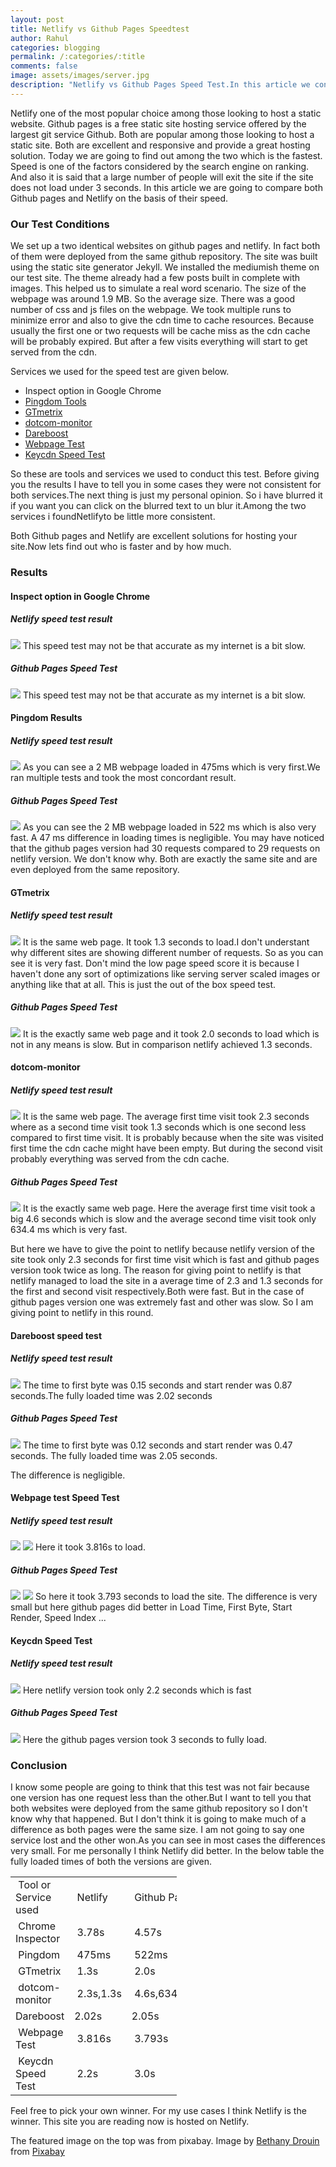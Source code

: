 ```yaml
---
layout: post
title: Netlify vs Github Pages Speedtest
author: Rahul
categories: blogging
permalink: /:categories/:title
comments: false
image: assets/images/server.jpg
description: "Netlify vs Github Pages Speed Test.In this article we conduct multiple speed tests on two versions of same website one hosted on github pages and the other hosted on Netlify and attempt to find out which one is the fastest"
---
```

Netlify one of the most popular choice among those looking to host a static website. Github pages is a free static site hosting service offered by the largest git service Github. Both are popular among those looking to host a static site. Both are excellent and responsive and provide a great hosting solution. Today we are going to find out among the two which is the fastest. Speed is one of the factors considered by the search engine on ranking. And also it is said that a large number of people will exit the site if the site does not load under 3 seconds. In this article we are going to compare both Github pages and Netlify on the basis of their speed.

<h3>Our Test Conditions</h3>

We set up a two identical websites on github pages and netlify. In fact both of them were deployed from the same github repository. The site was built using the static site generator Jekyll. We installed the mediumish theme on our test site. The theme already had a few posts built in complete with images. This helped us to simulate a real word scenario. The size of the webpage was around 1.9 MB. So the average size. There was a good number of css and js files on the webpage. We took multiple runs to minimize error and also to give the cdn time to cache resources. Because usually the first one or two requests will be cache miss as the cdn cache will be probably expired. But after a few visits everything will start to get served from the cdn.

Services we used for the speed test are given below. 

<ul>
  <li> Inspect option in Google Chrome</li>
  <li> <a href="https://tools.pingdom.com">Pingdom Tools</a> </li>
  <li> <a href="https://gtmetrix.com">GTmetrix</a></li>
  <li> <a href="https://www.dotcom-monitor.com">dotcom-monitor</a>  </li>
  <li> <a href="https://www.dareboost.com/en/tool/website-speed-test">Dareboost</a></li>
  <li> <a href="https://www.webpagetest.org/">Webpage Test</a></li>
  <li> <a href="https://tools.keycdn.com/speed">Keycdn Speed Test</a></li>
</ul>

So these are tools and services we used to conduct this test. Before giving you the results I have to tell you in some cases they were not consistent for both services.The next thing is just my personal opinion. So i have blurred it if you want you can click on the blurred text to un blur it.Among the two services i found<span class="spoiler">Netlify</span>to be little more consistent.

Both Github pages and Netlify are excellent solutions for hosting your site.Now lets find out who is faster and by how much.
<h3> Results </h3>
<h4> Inspect option in Google Chrome </h4>

<h5>Netlify speed test result</h5>
<img src='{{site.baseurl}}/assets/images/netlify-version.jpg'>
This speed test may not be that accurate as my internet is a bit slow.

<h5>Github Pages Speed Test</h5>
<img src='{{site.baseurl}}/assets/images/chrome-inspector.jpg'>
This speed test may not be that accurate as my internet is a bit slow.

<h4>Pingdom Results</h4>

<h5>Netlify speed test result</h5>
<img src='{{site.baseurl}}/assets/images/pingdom-netlify.jpg'>
As you can see a 2 MB webpage loaded in 475ms which is very first.We ran multiple tests and took the most concordant result.

<h5>Github Pages Speed Test</h5>
<img src='{{site.baseurl}}/assets/images/pingdom-github.jpg'>
As you can see the 2 MB webpage loaded in 522 ms which is also very fast. A 47 ms difference in loading times is negligible. You may have noticed that the github pages version had 30 requests compared to 29 requests on netlify version. We don't know why. Both are exactly the same site and are even deployed from the same repository.

<h4>GTmetrix </h4>

<h5>Netlify speed test result</h5>
<img src='{{site.baseurl}}/assets/images/gtmetrix-netlify.jpg'>
It is the same web page. It took 1.3 seconds to load.I don't understant why different sites are showing different number of requests. So as you can see it is very fast. Don't mind the low page speed score it is because I haven't done any sort of optimizations like serving server scaled images or anything like that at all. This is just the out of the box speed test.

<h5>Github Pages Speed Test</h5>
<img src='{{site.baseurl}}/assets/images/gtmetrix-github.jpg'>
It is the exactly same web page and it took 2.0 seconds to load which is not in any means is slow. But in comparison netlify achieved 1.3 seconds. 

<h4>dotcom-monitor </h4>

<h5>Netlify speed test result</h5>
<img src='{{site.baseurl}}/assets/images/dotcom-netlify.jpg'>
It is the same web page. The average first time visit took 2.3 seconds where as a second time visit took 1.3 seconds which is one second less compared to first time visit. It is probably because when the site was visited first time the cdn cache might have been empty. But during the second visit probably everything was served from the cdn cache.

<h5>Github Pages Speed Test</h5>
<img src='{{site.baseurl}}/assets/images/dotcom-githubpages.jpg'>
It is the exactly same web page. Here the average first time visit took a big 4.6 seconds which is slow and the average second time visit took only 634.4 ms which is very fast.

But here we have to give the point to netlify because netlify version of the site took only 2.3 seconds for first time visit which is fast and github pages version took twice as long. The reason for giving point to netlify is that netlify managed to load the site in a average time of 2.3 and 1.3 seconds for the first and second visit respectively.Both were fast. But in the case of github pages version one was extremely fast and other was slow. So I am giving point to netlify in this round.

<h4> Dareboost speed test </h4>

<h5>Netlify speed test result</h5>
<img src='{{site.baseurl}}/assets/images/dareboost-netlify.jpg'>
The time to first byte was 0.15 seconds and start render was 0.87 seconds.The fully loaded time was 2.02 seconds

<h5>Github Pages Speed Test</h5>
<img src='{{site.baseurl}}/assets/images/dareboostspeedtest-github.jpg'>
The time to first byte was 0.12 seconds and start render was 0.47 seconds. The fully loaded time was 2.05 seconds.

The difference is negligible.

<h4>Webpage test Speed Test</h4>

<h5>Netlify speed test result</h5>
<img src='{{site.baseurl}}/assets/images/webpagetest-netlify.jpg'>
<img src='{{site.baseurl}}/assets/images/webpagetest-netlify2.jpg'>
Here it took 3.816s to load. 

<h5>Github Pages Speed Test</h5>
<img src='{{site.baseurl}}/assets/images/github-webpagetest.jpg'>
<img src='{{site.baseurl}}/assets/images/webpagetest-github2.jpg'>
So here it took 3.793 seconds to load the site.
The difference is very small but here github pages did better in Load Time, First Byte, Start Render, Speed Index ... 

<h4> Keycdn Speed Test </h4>

<h5>Netlify speed test result</h5>
<img src='{{site.baseurl}}/assets/images/keycdn-netlify.jpg'>
Here netlify version took only 2.2 seconds which is fast

<h5>Github Pages Speed Test</h5>
<img src='{{site.baseurl}}/assets/images/keycdn-githubpages.jpg'>
Here the github pages version took 3 seconds to fully load.

<h3>Conclusion</h3>

I know some people are going to think that this test was not fair because one version has one request less than the other.But I want to tell you that both websites were deployed from the same github repository so I don't know why that happened. But I don't think it is going to make much of a difference as both pages were the same size. I am not going to say one service lost and the other won.As you can see in most cases the differences very small. For me personally I think Netlify did better.
In the below table the fully loaded times of both the versions are given.

<table style="width: 266px;">
<tbody>
<tr style="height: 23px;">
<td style="width: 136px; height: 23px;">&nbsp;Tool or Service used</td>
<td style="width: 54px; height: 23px;">&nbsp;Netlify</td>
<td style="width: 75px; height: 23px;">&nbsp;Github Pages</td>
</tr>
<tr style="height: 23px;">
<td style="width: 136px; height: 23px;">&nbsp;Chrome Inspector</td>
<td style="width: 54px; height: 23px;">&nbsp;3.78s</td>
<td style="width: 75px; height: 23px;">&nbsp;4.57s</td>
</tr>
<tr style="height: 23px;">
<td style="width: 136px; height: 23px;">&nbsp;Pingdom</td>
<td style="width: 54px; height: 23px;">&nbsp;475ms</td>
<td style="width: 75px; height: 23px;">&nbsp;522ms</td>
</tr>
<tr style="height: 23px;">
<td style="width: 136px; height: 23px;">&nbsp;GTmetrix</td>
<td style="width: 54px; height: 23px;">&nbsp;1.3s</td>
<td style="width: 75px; height: 23px;">&nbsp;2.0s</td>
</tr>
<tr style="height: 23px;">
<td style="width: 136px; height: 23px;">&nbsp;dotcom-monitor</td>
<td style="width: 54px; height: 23px;">&nbsp;2.3s,1.3s</td>
<td style="width: 75px; height: 23px;">&nbsp;4.6s,634.4ms</td>
</tr>
<tr style="height: 23px;">
<td style="width: 136px; height: 23px;">Dareboost</td>
<td style="width: 54px; height: 23px;">2.02s</td>
<td style="width: 75px; height: 23px;">2.05s</td>
</tr>
<tr style="height: 23px;">
<td style="width: 136px; height: 23px;">&nbsp;Webpage Test</td>
<td style="width: 54px; height: 23px;">&nbsp;3.816s</td>
<td style="width: 75px; height: 23px;">&nbsp;3.793s</td>
</tr>
<tr style="height: 23px;">
<td style="width: 136px; height: 23px;">&nbsp;Keycdn Speed Test</td>
<td style="width: 54px; height: 23px;">&nbsp;2.2s</td>
<td style="width: 75px; height: 23px;">&nbsp;3.0s</td>
</tr>
</tbody>
</table>
<!-- DivTable.com -->

Feel free to pick your own winner. For my use cases I think Netlify is the winner. This site you are reading now is hosted on Netlify.

The featured image on the top was from pixabay. Image by <a href="https://pixabay.com/users/bsdrouin-5016447/?utm_source=link-attribution&amp;utm_medium=referral&amp;utm_campaign=image&amp;utm_content=2402637">Bethany Drouin</a> from <a href="https://pixabay.com/?utm_source=link-attribution&amp;utm_medium=referral&amp;utm_campaign=image&amp;utm_content=2402637">Pixabay</a> 
















